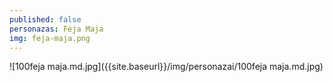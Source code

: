 ```yaml
---
published: false
personazas: Fėja Maja
img: feja-maja.png
---
```

![100feja maja.md.jpg]({{site.baseurl}}/img/personazai/100feja maja.md.jpg)

